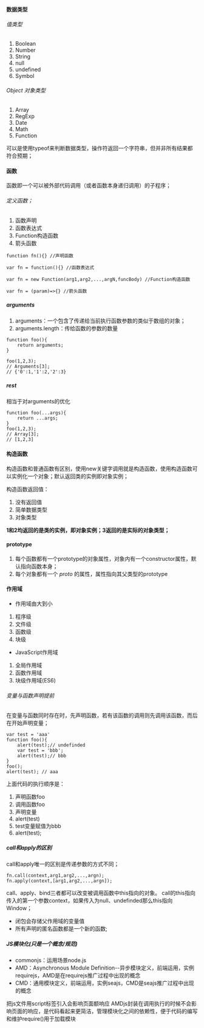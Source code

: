 #### 数据类型
###### 值类型
1. Boolean
2. Number
3. String
4. null
5. undefined
6. Symbol
###### Object 对象类型
1. Array
2. RegExp
3. Date
4. Math
5. Function

可以是使用typeof来判断数据类型，操作符返回一个字符串，但并非所有结果都符合预期；
#### 函数
函数即一个可以被外部代码调用（或者函数本身递归调用）的子程序；
###### 定义函数； 
1. 函数声明
2. 函数表达式
3. Function构造函数
4. 箭头函数
```
function fn(){} //声明函数

var fn = function(){} //函数表达式

var fn = new Function(arg1,arg2,...,argN,funcBody) //Function构造函数

var fn = (param)=>{} //箭头函数
```
##### arguments
1. arguments：一个包含了传递给当前执行函数参数的类似于数组的对象；
2. arguments.length：传给函数的参数的数量
```
function foo(){
    return arguments;
}

foo(1,2,3); 
// Arguments[3];
// {'0':1,'1':2,'2':3}
```

##### rest
相当于对arguments的优化
```
function foo(...args){
    return ...args;
}
foo(1,2,3);
// Array[3];
// [1,2,3]
```

#### 构造函数
构造函数和普通函数有区别，使用new关键字调用就是构造函数，使用构造函数可以实例化一个对象；默认返回类的实例即对象实例；

构造函数返回值：
1. 没有返回值
2. 简单数据类型
3. 对象类型

**1和2均返回的是类的实例，即对象实例；3返回的是实际的对象类型；**
#### prototype
1. 每个函数都有一个prototype的对象属性，对象内有一个constructor属性，默认指向函数本身；
2. 每个对象都有一个 _proto_ 的属性，属性指向其父类型的prototype


#### 作用域
- 作用域由大到小
1. 程序级
2. 文件级
3. 函数级
4. 块级
- JavaScript作用域
1. 全局作用域
2. 函数作用域
3. 块级作用域(ES6)
###### 变量与函数声明提前
在变量与函数同时存在时，先声明函数，若有该函数的调用则先调用该函数，而后在开始声明变量；
```
var test = 'aaa'
function foo(){
    alert(test);// undefinded
    var test = 'bbb';
    alert(test);// bbb
}
foo();
alert(test); // aaa
```
上面代码的执行顺序是：
1. 声明函数foo
2. 调用函数foo
3. 声明变量
4. alert(test)
5. test变量赋值为bbb
6. alert(test);

##### call和apply的区别
call和apply唯一的区别是传递参数的方式不同；
```
fn.call(context,arg1,arg2,...,argn);
fn.apply(context,[arg1,arg2,...,argn]);
```
call、apply、bind三者都可以改变被调用函数中this指向的对象。
call的this指向传入的第一个参数context，如果传入为null、undefinded那么this指向Window； 
- 闭包会存储父作用域的变量值
- 所有声明的匿名函数都是一个新的函数;

##### JS模块化(只是一个概念/规范)
- commonjs：运用场景node.js
- AMD：Asynchronous Module Definition--异步模块定义，前端运用，实例requirejs，AMD是在requirejs推广过程中出现的概念
- CMD：通用模块定义，前端运用，实例seajs，CMD是seajs推广过程中出现的概念

把js文件用script标签引入会影响页面额响应
AMDjs封装在调用执行的时候不会影响页面的响应，是代码看起来更简洁，管理模块化之间的依赖性，便于代码的编写和维护require()用于加载模块